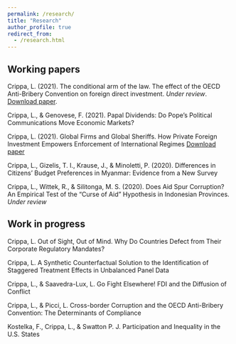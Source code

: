 ```yaml
---
permalink: /research/
title: "Research"
author_profile: true
redirect_from: 
  - /research.html
---
```

## Working papers
Crippa, L. (2021). The conditional arm of the law. The effect of the OECD Anti-Bribery Convention on foreign direct investment. _Under review_. [Download paper](https://lorenzo-crippa.github.io/files/conditional_arm.pdf).

Crippa, L., & Genovese, F. (2021). Papal Dividends: Do Pope’s Political Communications Move Economic Markets?

Crippa, L. (2021). Global Firms and Global Sheriffs. How Private Foreign Investment Empowers Enforcement of International Regimes [Download paper](https://lorenzo-crippa.github.io/files/sheriffs.pdf)

Crippa, L., Gizelis, T. I., Krause, J., & Minoletti, P. (2020). Differences in Citizens’ Budget Preferences in Myanmar: Evidence from a New Survey

Crippa, L., Wittek, R., & Silitonga, M. S. (2020). Does Aid Spur Corruption? An Empirical Test of the “Curse of Aid” Hypothesis in Indonesian Provinces. _Under review_

## Work in progress

Crippa, L. Out of Sight, Out of Mind. Why Do Countries Defect from Their Corporate Regulatory Mandates?

Crippa, L. A Synthetic Counterfactual Solution to the Identification of Staggered Treatment Effects in Unbalanced Panel Data

Crippa, L., & Saavedra-Lux, L. Go Fight Elsewhere! FDI and the Diffusion of Conflict

Crippa, L., & Picci, L. Cross-border Corruption and the OECD Anti-Bribery Convention: The Determinants of Compliance

Kostelka, F., Crippa, L., & Swatton P. J. Participation and Inequality in the U.S. States
